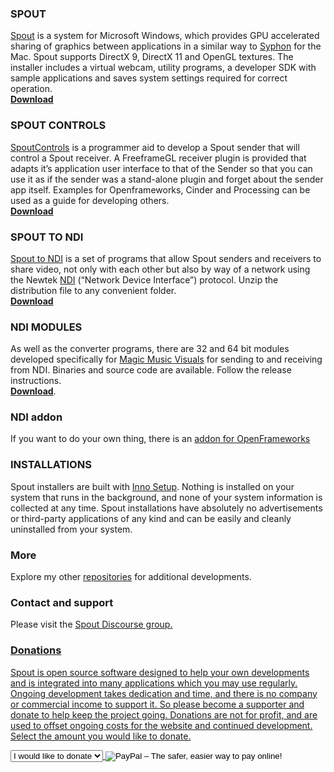 ### SPOUT

<a href="https://github.com/leadedge/leadedge.github.io/blob/gh-pages/SpoutUserManual.pdf" target="_blank">Spout</a> is a system for Microsoft Windows, which provides GPU accelerated sharing of graphics between applications in a similar way to [Syphon](http://syphon.v002.info/) for the Mac. Spout supports DirectX 9, DirectX 11 and OpenGL textures. The installer includes a virtual webcam, utility programs, a developer SDK with sample applications and saves system settings required for correct operation.  
**<a href="https://github.com/leadedge/leadedge.github.io/raw/gh-pages/Spout_2006_update-2a.zip">Download</a>** 
 

### SPOUT CONTROLS

<a href="https://github.com/leadedge/leadedge.github.io/blob/gh-pages/SpoutControls.pdf" target="_blank">SpoutControls</a> is a programmer aid to develop a Spout sender that will control a Spout receiver. A FreeframeGL receiver plugin is provided that adapts it’s application user interface to that of the Sender so that you can use it as if the sender was a stand-alone plugin and forget about the sender app itself. Examples for Openframeworks, Cinder and Processing can be used as a guide for developing others.   
**<a href="https://github.com/leadedge/leadedge.github.io/raw/gh-pages/SpoutControls_setup_V1.010.zip">Download</a>**  

### SPOUT TO NDI

<a href="https://github.com/leadedge/leadedge.github.io/blob/gh-pages/SpoutToNDI_2005.pdf">Spout to NDI</a> is a set of programs that allow Spout senders and receivers to share video, not only with each other but also by way of a network using the Newtek <a href="https://www.ndi.tv/" target="_blank">NDI</a> (“Network Device Interface”) protocol. Unzip the distribution file to any convenient folder.  
**[Download](https://github.com/leadedge/leadedge.github.io/raw/gh-pages/SpoutToNDI_2005.zip)**  


### NDI MODULES

As well as the converter programs, there are 32 and 64 bit modules developed specifically for <a href="https://magicmusicvisuals.com" target="_blank">Magic Music Visuals</a> for sending to and receiving from NDI. Binaries and source code are available. Follow the release instructions.  
**[Download](https://github.com/leadedge/MagicNDI/releases)**. 

### NDI addon
If you want to do your own thing, there is an <a href="https://github.com/leadedge/ofxNDI/" target="_blank">addon for OpenFrameworks</a>  

### INSTALLATIONS
Spout installers are built with <a href="https://jrsoftware.org/isinfo.php" target="_blank">Inno Setup</a>. Nothing is installed on your system that runs in the background, and none of your system information is collected at any time. Spout installations have absolutely no advertisements or third-party applications of any kind and can be easily and cleanly uninstalled from your system.

### More  
Explore my other <a href="https://github.com/leadedge" target="_blank">repositories</a> for additional developments.

### Contact and support  
Please visit the <a href="https://spout.discourse.group/" target="_blank">Spout Discourse group.  
 
### Donations  
Spout is open source software designed to help your own developments and is integrated into many applications which you may use regularly. Ongoing development takes dedication and time, and there is no company or commercial income to support it. So please become a supporter and donate to help keep the project going. Donations are not for profit, and are used to offset ongoing costs for the website and continued development.
Select the amount you would like to donate.
<form action="https://www.paypal.com/cgi-bin/webscr" method="post" target="_top"><input name="cmd" type="hidden" value="_s-xclick" />
<input type="hidden" />
<select name="hosted_button_id" size="1">
<option value="ELERGSYMBQ7AY">I would like to donate</option>
<option value="ELERGSYMBQ7AY">$10</option>
<option value="W744NJV85V35L">$20</option>
<option value="CEBT3ZXWYL85C">$30</option>
<option value="8WXVVDDXH2MVS">$50</option>
<option value="FPUTNLLRVU8GS">$100</option>
<option value="D9YW6QCYPYF4C">$150</option>
<option value="K2FVPYE9653BN">$200</option>
<option value="3J48EZ3PX73A8">$250</option>
</select>
<input alt="PayPal – The safer, easier way to pay online!" name="submit" src="https://www.paypalobjects.com/en_AU/i/btn/btn_donate_SM.gif" type="image" />
<img style="display: none !important;" hidden="" src="https://www.paypalobjects.com/en_AU/i/scr/pixel.gif" alt="" width="1" height="1" border="0" /></form>






